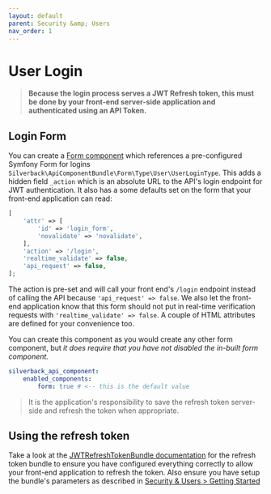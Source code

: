 ```yaml
---
layout: default
parent: Security &amp; Users
nav_order: 1
---
```

# User Login

>__Because the login process serves a JWT Refresh token, this must be done by your front-end server-side application and authenticated using an API Token.__

## Login Form
You can create a [Form component](../components/form-component.md) which references a pre-configured Symfony Form for logins `Silverback\ApiComponentBundle\Form\Type\User\UserLoginType`. This adds a hidden field `_action` which is an absolute URL to the API's login endpoint for JWT authentication. It also has a some defaults set on the form that your front-end application can read:
```php
[
    'attr' => [
        'id' => 'login_form',
        'novalidate' => 'novalidate',
    ],
    'action' => '/login',
    'realtime_validate' => false,
    'api_request' => false,
];
```
The action is pre-set and will call your front end's `/login` endpoint instead of calling the API because `'api_request' => false`. We also let the front-end application know that this form should not put in real-time verification requests with `'realtime_validate' => false`. A couple of HTML attributes are defined for your convenience too.

You can create this component as you would create any other form component, but _it does require that you have not disabled the in-built form component._
```yaml
silverback_api_component:
    enabled_components:
        form: true # <-- this is the default value
```

> It is the application's responsibility to save the refresh token server-side and refresh the token when appropriate.

## Using the refresh token
Take a look at the [JWTRefreshTokenBundle documentation](https://github.com/markitosgv/JWTRefreshTokenBundle) for the refresh token bundle to ensure you have configured everything correctly to allow your front-end application to refresh the token. Also ensure you have setup the bundle's parameters as described in [Security & Users > Getting Started](index.md#Configure-security-and-firewalls)
